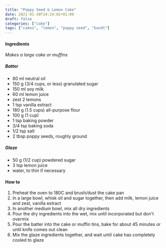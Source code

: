 ```yaml
---
title: "Poppy Seed & Lemon Cake"
date: 2021-01-30T14:24:02+01:00
draft: false
categories: ["cake"]
tags: ["cakes", "lemon", "poppy seed", "bundt"]
---
```


#### Ingredients

_Makes a large cake or muffins_ 

##### Batter

* 80 ml neutral oil
* 150 g (3/4 cups, or less) granulated sugar
* 150 ml soy milk
* 60 ml lemon juice
* zest 2 lemons
* 1 tsp vanilla extract
* 180 g (1.5 cups) all-purpose flour
* 100 g (1 cup)
* 1 tsp baking powder
* 3/4 tsp baking soda
* 1/2 tsp salt
* 2 tbsp poppy seeds, roughly ground

##### Glaze

* 50 g (1/2 cup) powdered sugar
* 3 tsp lemon juice
* water, to thin if necessary

#### How to

1. Preheat the oven to 180C and brush/dust the cake pan
2. In a large bowl, whisk oil and sugar together, then add milk, lemon juice and zest, vanilla extract
3. In another medium bowl, mix all dry ingredients
4. Pour the dry ingredients into the wet, mix until incorporated but don't overmix
5. Pour the batter into the cake or muffin tins, bake for about 45 minutes or until knife comes out clean
6. Mix the glaze ingredients together, and wait until cake has completely cooled to glaze
